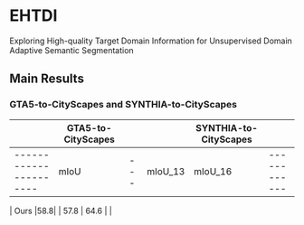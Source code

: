 # EHTDI
Exploring High-quality Target Domain Information for Unsupervised Domain Adaptive Semantic Segmentation
## Main Results

### GTA5-to-CityScapes and SYNTHIA-to-CityScapes
|                      |   GTA5-to-CityScapes|   |   |SYNTHIA-to-CityScapes| |
|----------------------|---------------------|---|---|---------------------|-|
|----------------------|mIoU                 |---|mIoU_13|mIoU_16|------------|

| Ours        |58.8|   | 57.8 | 64.6  |   |
